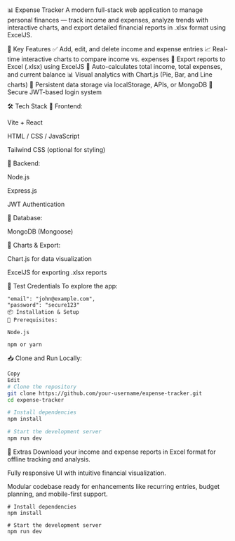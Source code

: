 📊 Expense Tracker
A modern full-stack web application to manage personal finances — track income and expenses, analyze trends with interactive charts, and export detailed financial reports in .xlsx format using ExcelJS.

🚀 Key Features
✅ Add, edit, and delete income and expense entries
📈 Real-time interactive charts to compare income vs. expenses
📁 Export reports to Excel (.xlsx) using ExcelJS
🧮 Auto-calculates total income, total expenses, and current balance
📊 Visual analytics with Chart.js (Pie, Bar, and Line charts)
💾 Persistent data storage via localStorage, APIs, or MongoDB
🔐 Secure JWT-based login system

🛠️ Tech Stack
🔹 Frontend:

Vite + React

HTML / CSS / JavaScript

Tailwind CSS (optional for styling)

🔹 Backend:

Node.js

Express.js

JWT Authentication

🔹 Database:

MongoDB (Mongoose)

🔹 Charts & Export:

Chart.js for data visualization

ExcelJS for exporting .xlsx reports

🧪 Test Credentials
To explore the app:
```
"email": "john@example.com",
"password": "secure123"
📦 Installation & Setup
🔧 Prerequisites:

Node.js

npm or yarn
```
📥 Clone and Run Locally:

```bash
Copy
Edit
# Clone the repository
git clone https://github.com/your-username/expense-tracker.git
cd expense-tracker

# Install dependencies
npm install

# Start the development server
npm run dev
```
📁 Extras
Download your income and expense reports in Excel format for offline tracking and analysis.

Fully responsive UI with intuitive financial visualization.

Modular codebase ready for enhancements like recurring entries, budget planning, and mobile-first support.
```
# Install dependencies
npm install

# Start the development server
npm run dev
```
